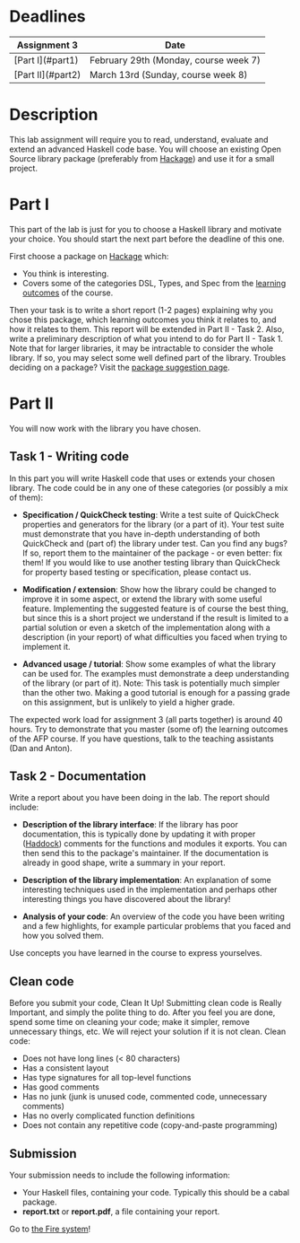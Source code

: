 Deadlines
=========

<table class="table table-bordered">
<thead>
<tr>
    <th>Assignment 3</th>
    <th>Date</th>
</tr>
</thead>

<tr>
    <td class="success" > [Part I](#part1) </td>
    <td class="alert-info" >  February 29th (Monday, course week 7) </td>
</tr>

<tr>
    <td class="success" > [Part II](#part2) </td>
    <td class="alert-info" >  March 13rd (Sunday, course week 8) </td>
</tr>
</table>


Description
===========

This lab assignment will require you to read, understand, evaluate and extend an
advanced Haskell code base.  You will choose an existing Open Source library
package (preferably from
[Hackage](http://hackage.haskell.org/packages/hackage.html)) and use it for a
small project.

Part I
======

This part of the lab is just for you to choose a Haskell library and motivate
your choice. You should start the next part before the deadline of this one.

First choose a package on
[Hackage](http://hackage.haskell.org/packages/hackage.html) which:

* You think is interesting.
* Covers some of the categories DSL, Types, and Spec from the [learning outcomes](./inf.html#aim-and-context) of the course.

Then your task is to write a short report (1-2 pages) explaining why you chose
this package, which learning outcomes you think it relates to, and how it
relates to them. This report will be extended in Part II - Task 2. Also, write a
preliminary description of what you intend to do for Part II - Task 1.  Note
that for larger libraries, it may be intractable to consider the whole
library. If so, you may select some well defined part of the library.  Troubles
deciding on a package? Visit the [package suggestion
page](http://www.cse.chalmers.se/edu/year/2015/course/TDA342/packages.html).


Part II
=======

You will now work with the library you have chosen.

Task 1 - Writing code
---------------------

In this part you will write Haskell code that uses or extends your chosen
library. The code could be in any one of these categories (or possibly a mix of
them):

* **Specification / QuickCheck testing**: Write a test suite of QuickCheck
  properties and generators for the library (or a part of it). Your test suite
  must demonstrate that you have in-depth understanding of both QuickCheck and
  (part of) the library under test. Can you find any bugs? If so, report them to
  the maintainer of the package - or even better: fix them! If you would like to
  use another testing library than QuickCheck for property based testing or
  specification, please contact us.

* **Modification / extension**: Show how the library could be changed to improve
it in some aspect, or extend the library with some useful feature. Implementing
the suggested feature is of course the best thing, but since this is a short
project we understand if the result is limited to a partial solution or even a
sketch of the implementation along with a description (in your report) of what
difficulties you faced when trying to implement it.

* **Advanced usage / tutorial**: Show some examples of what the library can be
  used for. The examples must demonstrate a deep understanding of the library
  (or part of it). Note: This task is potentially much simpler than the other
  two. Making a good tutorial is enough for a passing grade on this assignment,
  but is unlikely to yield a higher grade.

The expected work load for assignment 3 (all parts together) is around 40
hours. Try to demonstrate that you master (some of) the learning outcomes of the
AFP course.  If you have questions, talk to the teaching assistants (Dan and
Anton).

Task 2 - Documentation
----------------------

Write a report about you have been doing in the lab. The report should include:

* **Description of the library interface**: If the library has poor
documentation, this is typically done by updating it with proper
([Haddock](http://www.haskell.org/haddock/)) comments for the functions and
modules it exports. You can then send this to the package's maintainer. If the
documentation is already in good shape, write a summary in your report.

* **Description of the library implementation**: An explanation of some
  interesting techniques used in the implementation and perhaps other
  interesting things you have discovered about the library!

* **Analysis of your code**: An overview of the code you have been writing and a
few highlights, for example particular problems that you faced and how you
solved them.

Use concepts you have learned in the course to express yourselves.

Clean code
----------

Before you submit your code, Clean It Up! Submitting clean code is Really
Important, and simply the polite thing to do. After you feel you are done, spend
some time on cleaning your code; make it simpler, remove unnecessary things,
etc. We will reject your solution if it is not clean. Clean code:

- Does not have long lines (< 80 characters)
- Has a consistent layout
- Has type signatures for all top-level functions
- Has good comments
- Has no junk (junk is unused code, commented code, unnecessary comments)
- Has no overly complicated function definitions
- Does not contain any repetitive code (copy-and-paste programming)

Submission
----------

Your submission needs to include the following information:

* Your Haskell files, containing your code. Typically this should be a cabal
  package.
* **report.txt** or **report.pdf**, a file containing your report.

Go to [the Fire system](https://xdat09.ce.chalmers.se/2016/lp3/afp/)!
